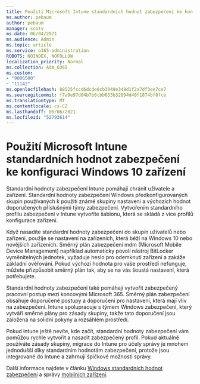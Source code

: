 ```yaml
---
title: Použití Microsoft Intune standardních hodnot zabezpečení ke konfiguraci Windows 10 zařízení
ms.author: pebaum
author: pebaum
manager: scotv
ms.date: 06/04/2021
ms.audience: Admin
ms.topic: article
ms.service: o365-administration
ROBOTS: NOINDEX, NOFOLLOW
localization_priority: Normal
ms.collection: Adm_O365
ms.custom:
- "9006500"
- "11142"
ms.openlocfilehash: 88525fccd6dcde0cb3949e348d1f2a7df3ee7ce7
ms.sourcegitcommit: f7a9e97d04b7b6cbb633b32094d40f1874bf0fce
ms.translationtype: MT
ms.contentlocale: cs-CZ
ms.lasthandoff: 06/06/2021
ms.locfileid: "52793614"
---
```

# <a name="use-microsoft-intune-security-baselines-to-configure-windows-10-devices"></a>Použití Microsoft Intune standardních hodnot zabezpečení ke konfiguraci Windows 10 zařízení

Standardní hodnoty zabezpečení Intune pomáhají chránit uživatele a zařízení. Standardní hodnoty zabezpečení Windows předkonfigurovaných skupin používaných k použití známé skupiny nastavení a výchozích hodnot doporučených příslušnými týmy zabezpečení. Vytvořením standardního profilu zabezpečení v Intune vytvoříte šablonu, která se skládá z více profilů konfigurace zařízení.

Když nasadíte standardní hodnoty zabezpečení do skupin uživatelů nebo zařízení, použije se nastavení na zařízeních, která běží na Windows 10 nebo novějších zařízeních. Směrný plán zabezpečení mdm (Microsoft Mobile Device Management) například automaticky povolí nástroj BitLocker vyměnitelných jednotek, vyžaduje heslo pro odemknutí zařízení a zakáže základní ověřování. Pokud výchozí hodnota pro vaše prostředí nefunguje, můžete přizpůsobit směrný plán tak, aby se na vás šoustá nastavení, která potřebujete.

Standardní hodnoty zabezpečení také pomáhají vytvořit zabezpečený pracovní postup mezi koncovými Microsoft 365. Směrný plán zabezpečení obsahuje doporučené postupy a doporučení pro nastavení, která mají vliv na zabezpečení. Intune spolupracuje s týmem Windows zabezpečení, který vytváří směrné plány pro zásady skupiny, takže tato doporučení jsou založená na solidní pokyny a rozsáhlém prostředí.

Pokud intune ještě nevíte, kde začít, standardní hodnoty zabezpečení vám pomůžou rychle vytvořit a nasadit zabezpečený profil. Pokud aktuálně používáte zásady skupiny, migrace do Intune pro účely správy je mnohem jednodušší díky standardním hodnotám zabezpečení, protože jsou integrované do Intune a zahrnují špičkové možnosti správy.

Další informace najdete v článku [Windows standardních hodnot zabezpečení](/windows/security/threat-protection/windows-security-baselines) a správy [mobilních zařízení](/windows/client-management/mdm/).

